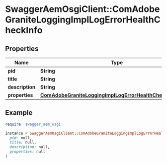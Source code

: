 # SwaggerAemOsgiClient::ComAdobeGraniteLoggingImplLogErrorHealthCheckInfo

## Properties

| Name | Type | Description | Notes |
| ---- | ---- | ----------- | ----- |
| **pid** | **String** |  | [optional] |
| **title** | **String** |  | [optional] |
| **description** | **String** |  | [optional] |
| **properties** | [**ComAdobeGraniteLoggingImplLogErrorHealthCheckProperties**](ComAdobeGraniteLoggingImplLogErrorHealthCheckProperties.md) |  | [optional] |

## Example

```ruby
require 'swagger_aem_osgi'

instance = SwaggerAemOsgiClient::ComAdobeGraniteLoggingImplLogErrorHealthCheckInfo.new(
  pid: null,
  title: null,
  description: null,
  properties: null
)
```

